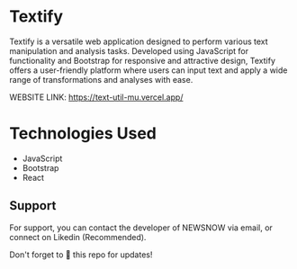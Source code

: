 # Textify
Textify is a versatile web application designed to perform various text manipulation and analysis tasks. Developed using JavaScript for functionality and Bootstrap for responsive and attractive design, Textify offers a user-friendly platform where users can input text and apply a wide range of transformations and analyses with ease.

WEBSITE LINK: https://text-util-mu.vercel.app/

# Technologies Used
- JavaScript
- Bootstrap
- React

## Support

For support, you can contact the developer of NEWSNOW via email, or connect on Likedin (Recommended).

Don't forget to 🌟 this repo for updates!
